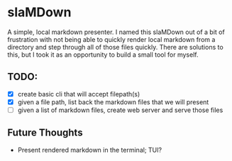 # slaMDown
 A simple, local markdown presenter. I named this slaMDown out of a bit of frustration with not 
 being able to quickly render local markdown from a directory and step through all of those files
 quickly. There are solutions to this, but I took it as an opportunity to build a small tool for
 myself.

 ## TODO:
 - [x] create basic cli that will accept filepath(s)
 - [x] given a file path, list back the markdown files that we will present
 - [ ] given a list of markdown files, create web server and serve those files

## Future Thoughts
- Present rendered markdown in the terminal; TUI?